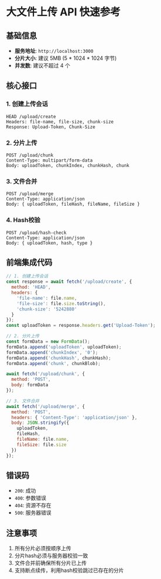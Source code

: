 # 大文件上传 API 快速参考

## 基础信息

- **服务地址**: `http://localhost:3000`
- **分片大小**: 建议 5MB (5 * 1024 * 1024 字节)
- **并发数**: 建议不超过 4 个

## 核心接口

### 1. 创建上传会话
```http
HEAD /upload/create
Headers: file-name, file-size, chunk-size
Response: Upload-Token, Chunk-Size
```

### 2. 分片上传
```http
POST /upload/chunk
Content-Type: multipart/form-data
Body: uploadToken, chunkIndex, chunkHash, chunk
```

### 3. 文件合并
```http
POST /upload/merge
Content-Type: application/json
Body: { uploadToken, fileHash, fileName, fileSize }
```

### 4. Hash校验
```http
POST /upload/hash-check
Content-Type: application/json
Body: { uploadToken, hash, type }
```

## 前端集成代码

```javascript
// 1. 创建上传会话
const response = await fetch('/upload/create', {
  method: 'HEAD',
  headers: {
    'file-name': file.name,
    'file-size': file.size.toString(),
    'chunk-size': '5242880'
  }
});
const uploadToken = response.headers.get('Upload-Token');

// 2. 分片上传
const formData = new FormData();
formData.append('uploadToken', uploadToken);
formData.append('chunkIndex', '0');
formData.append('chunkHash', chunkHash);
formData.append('chunk', chunkBlob);

await fetch('/upload/chunk', {
  method: 'POST',
  body: formData
});

// 3. 文件合并
await fetch('/upload/merge', {
  method: 'POST',
  headers: { 'Content-Type': 'application/json' },
  body: JSON.stringify({
    uploadToken,
    fileHash,
    fileName: file.name,
    fileSize: file.size
  })
});
```

## 错误码

- `200`: 成功
- `400`: 参数错误
- `404`: 资源不存在
- `500`: 服务器错误

## 注意事项

1. 所有分片必须按顺序上传
2. 分片hash必须与服务器校验一致
3. 文件合并前确保所有分片已上传
4. 支持断点续传，利用hash校验跳过已存在的分片
